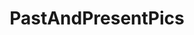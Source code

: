 ---
title: PastAndPresentPics
crosslinks:
- pics
- OldSchoolCool
- interestingasfuck
- theydidthemonstermath
- goats
- malaysia
- pinkfloyd
---